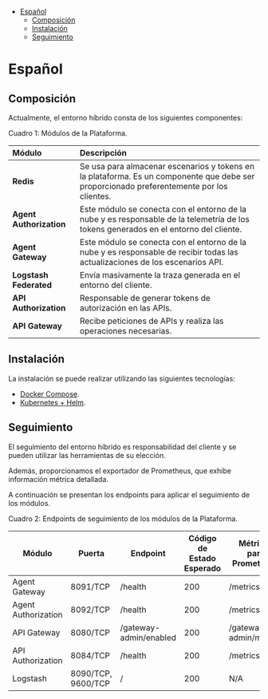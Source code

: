 <!-- TOC -->

- [Español](#español)
  - [Composición](#composición)
  - [Instalación](#instalación)
  - [Seguimiento](#seguimiento)

<!-- TOC -->

# Español

## Composición

Actualmente, el entorno híbrido consta de los siguientes componentes:

Cuadro 1: Módulos de la Plataforma.

| Módulo | Descripción |
|:---|:---|
| **Redis** | Se usa para almacenar escenarios y tokens en la plataforma. Es un componente que debe ser proporcionado preferentemente por los clientes. |
| **Agent Authorization** | Este módulo se conecta con el entorno de la nube y es responsable de la telemetría de los tokens generados en el entorno del cliente. |
| **Agent Gateway** | Este módulo se conecta con el entorno de la nube y es responsable de recibir todas las actualizaciones de los escenarios API.
| **Logstash Federated** | Envía masivamente la traza generada en el entorno del cliente. |
| **API Authorization** | Responsable de generar tokens de autorización en las APIs.
| **API Gateway** | Recibe peticiones de APIs y realiza las operaciones necesarias. |

## Instalación

La instalación se puede realizar utilizando las siguientes tecnologías:

* [Docker Compose](compose/README_es.md).
* [Kubernetes + Helm](kubernetes/README_es.md).

## Seguimiento

El seguimiento del entorno híbrido es responsabilidad del cliente y se pueden utilizar las herramientas de su elección.

Además, proporcionamos el exportador de Prometheus, que exhibe información métrica detallada.

A continuación se presentan los endpoints para aplicar el seguimiento de los módulos.

Cuadro 2: Endpoints de seguimiento de los módulos de la Plataforma.

| **Módulo** | **Puerta** | **Endpoint** | **Código de Estado Esperado** | **Métricas para Prometheus** |
| --- | --- | --- | --- | --- |
| Agent Gateway | 8091/TCP | /health | 200 | /metrics |
| Agent Authorization | 8092/TCP | /health | 200 | /metrics |
| API Gateway | 8080/TCP | /gateway-admin/enabled | 200 | /gateway-admin/metrics |
| API Authorization | 8084/TCP | /health | 200 | /metrics |
| Logstash | 8090/TCP, 9600/TCP | / | 200 | N/A |
